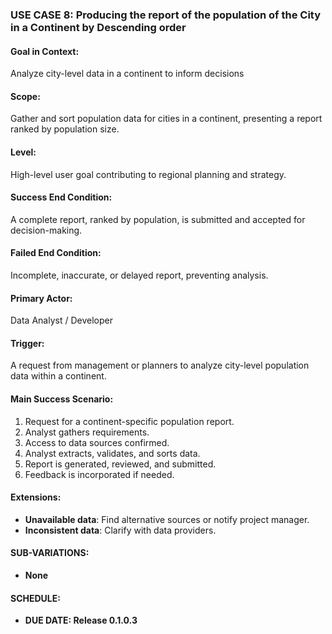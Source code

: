 ### USE CASE 8: **Producing the report of the population of the City in a Continent by Descending order**

#### **Goal in Context**:
Analyze city-level data in a continent to inform decisions

#### **Scope**:
Gather and sort population data for cities in a continent, presenting a report ranked by population size.

#### **Level**:
High-level user goal contributing to regional planning and strategy.

#### **Success End Condition**:
A complete report, ranked by population, is submitted and accepted for decision-making.

#### **Failed End Condition**:
Incomplete, inaccurate, or delayed report, preventing analysis.

#### **Primary Actor**:
Data Analyst / Developer

#### **Trigger**:
A request from management or planners to analyze city-level population data within a continent.

#### **Main Success Scenario**:
1. Request for a continent-specific population report.
2. Analyst gathers requirements.
3. Access to data sources confirmed.
4. Analyst extracts, validates, and sorts data.
5. Report is generated, reviewed, and submitted.
6. Feedback is incorporated if needed.

#### **Extensions**:
- **Unavailable data**: Find alternative sources or notify project manager.
- **Inconsistent data**: Clarify with data providers.

#### **SUB-VARIATIONS**:
- **None**

#### **SCHEDULE**:
- **DUE DATE: Release 0.1.0.3**
